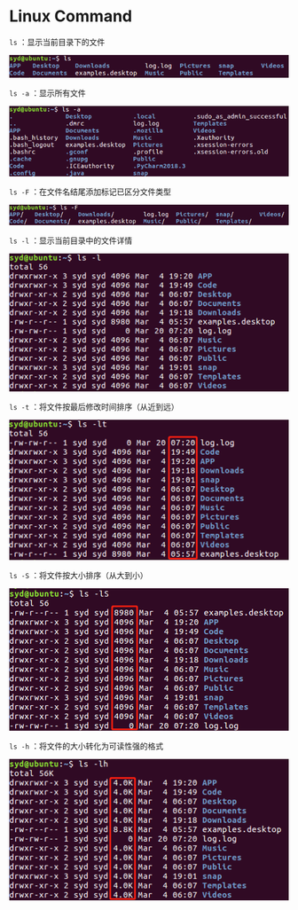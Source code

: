 # Linux Command

`ls` ：显示当前目录下的文件

![](Assets/Images/2019-03-20-23-11-22.png)

`ls -a` ：显示所有文件

![](Assets/Images/2019-03-20-23-11-54.png)

`ls -F` ：在文件名结尾添加标记已区分文件类型

![](Assets/Images/2019-03-20-23-12-36.png)

`ls -l` ：显示当前目录中的文件详情

![](Assets/Images/2019-03-20-23-13-40.png)

`ls -t` ：将文件按最后修改时间排序（从近到远）

![](Assets/Images/2019-03-20-23-15-38.png)

`ls -S` ：将文件按大小排序（从大到小）

![](Assets/Images/2019-03-20-23-16-33.png)

`ls -h` ：将文件的大小转化为可读性强的格式

![](Assets/Images/2019-03-20-23-17-27.png)



